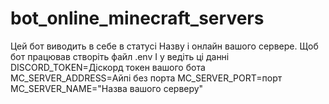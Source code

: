 # bot_online_minecraft_servers
Цей бот виводить в себе в статусі Назву і онлайн вашого сервере.
Щоб бот працював створіть файл .env І у ведіть ці данні 
DISCORD_TOKEN=Діскорд токен вашого бота
MC_SERVER_ADDRESS=Айпі без порта
MC_SERVER_PORT=порт
MC_SERVER_NAME="Назва вашого серверу"
